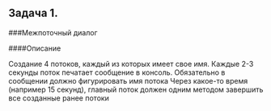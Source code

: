 Задача 1.
---
###Межпоточный диалог

####Описание

Создание 4 потоков, каждый из которых имеет свое имя.
Каждые 2-3 секунды поток печатает сообщение в консоль. Обязательно в сообщении должно фигурировать имя потока
Через какое-то время (например 15 секунд), главный поток должен одним методом завершить все созданные ранее потоки
